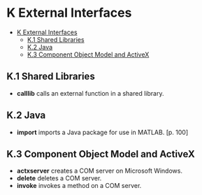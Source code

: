 
# K External Interfaces

<!-- toc orderedList:0 depthFrom:1 depthTo:6 -->

* [K External Interfaces](#k-external-interfaces)
  * [K.1 Shared Libraries](#k1-shared-libraries)
  * [K.2 Java](#k2-java)
  * [K.3 Component Object Model and ActiveX](#k3-component-object-model-and-activex)

<!-- tocstop -->


## K.1 Shared Libraries

* **calllib** calls an external function in a shared library.  

## K.2 Java

* **import** imports a Java package for use in MATLAB. [p. 100]

## K.3 Component Object Model and ActiveX

* **actxserver** creates a COM server on Microsoft Windows.  
* **delete** deletes a COM server.  
* **invoke** invokes a method on a COM server.  


```python

```
